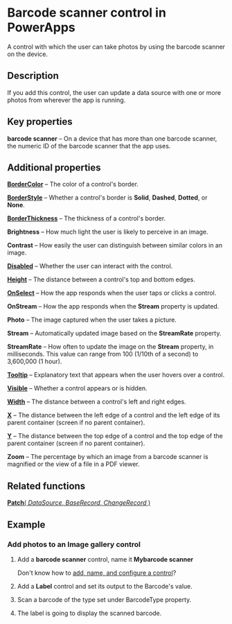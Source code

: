 <properties
    pageTitle="Barcode scanner control: reference | Microsoft PowerApps"
    description="Information, including properties and examples, about the barcode scanner control"
    services=""
    suite="powerapps"
    documentationCenter="na"
    authors="fikaradz"
    manager="anneta"
    editor=""
    tags=""/>

<tags
   ms.service="powerapps"
   ms.devlang="na"
   ms.topic="article"
   ms.tgt_pltfrm="na"
   ms.workload="na"
   ms.date="10/25/2016"
   ms.author="fikaradz"/>

# Barcode scanner control in PowerApps #
A control with which the user can take photos by using the barcode scanner on the device.

## Description ##
If you add this control, the user can update a data source with one or more photos from wherever the app is running.

## Key properties ##

**barcode scanner** – On a device that has more than one barcode scanner, the numeric ID of the barcode scanner that the app uses.

## Additional properties ##

**[BorderColor](properties-color-border.md)** – The color of a control's border.

**[BorderStyle](properties-color-border.md)** – Whether a control's border is **Solid**, **Dashed**, **Dotted**, or **None**.

**[BorderThickness](properties-color-border.md)** – The thickness of a control's border.

**Brightness** – How much light the user is likely to perceive in an image.

**Contrast** – How easily the user can distinguish between similar colors in an image.

**[Disabled](properties-core.md)** – Whether the user can interact with the control.

**[Height](properties-size-location.md)** – The distance between a control's top and bottom edges.

**[OnSelect](properties-core.md)** – How the app responds when the user taps or clicks a control.

**OnStream** – How the app responds when the **Stream** property is updated.

**Photo** – The image captured  when the user takes a picture.

**Stream** – Automatically updated image based on the **StreamRate** property.

**StreamRate** – How often to update the image on the **Stream** property, in milliseconds.  This value can range from 100 (1/10th of a second) to 3,600,000 (1 hour).

**[Tooltip](properties-core.md)** – Explanatory text that appears when the user hovers over a control.

**[Visible](properties-core.md)** – Whether a control appears or is hidden.

**[Width](properties-size-location.md)** – The distance between a control's left and right edges.

**[X](properties-size-location.md)** – The distance between the left edge of a control and the left edge of its parent container (screen if no parent container).

**[Y](properties-size-location.md)** – The distance between the top edge of a control and the top edge of the parent container (screen if no parent container).

**Zoom** – The percentage by which an image from a barcode scanner is magnified or the view of a file in a PDF viewer.

## Related functions ##

[**Patch**( *DataSource*, *BaseRecord*, *ChangeRecord* )](../functions/function-patch.md)

## Example ##
### Add photos to an Image gallery control ###
1. Add a **barcode scanner** control, name it **Mybarcode scanner**

	Don't know how to [add, name, and configure a control](../add-configure-controls.md)?

1. Add a **Label** control and set its output to the Barcode's value.  
1. Scan a barcode of the type set under BarcodeType property.
1. The label is going to display the scanned barcode.
